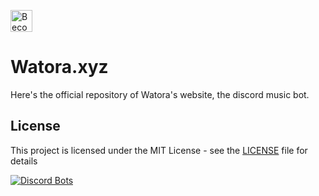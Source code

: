<a href="https://www.patreon.com/watora"><img alt="Become a Watora's Patron" src="https://c5.patreon.com/external/logo/become_a_patron_button.png" height="35px"></a><br>
# Watora.xyz
Here's the official repository of Watora's website, the discord music bot.

## License

This project is licensed under the MIT License - see the [LICENSE](LICENSE) file for details

[![Discord Bots](https://discordbots.org/api/widget/220644154177355777.svg)](https://discordbots.org/bot/220644154177355777)
